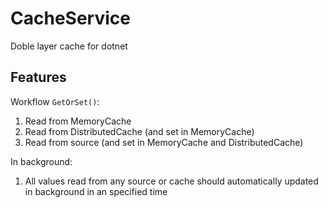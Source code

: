 # CacheService

Doble layer cache for dotnet

## Features

Workflow `GetOrSet()`:
1. Read from MemoryCache
2. Read from DistributedCache (and set in MemoryCache)
3. Read from source (and set in MemoryCache and DistributedCache)

In background:
1. All values read from any source or cache should automatically updated in background in an specified time

